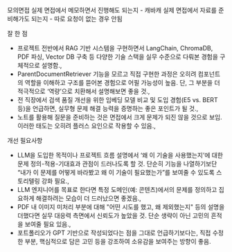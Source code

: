 
모의면접
실제 면접에서 메모하면서 진행해도 되는지 - 캐바캐
실제 면접에서 자료를 준비해가도 되는지 - 따로 요청이 없는 경우 안됨


잘 한 점
- 프로젝트 전반에서 RAG 기반 시스템을 구현하면서 LangChain, ChromaDB, PDF 파싱, Vector DB 구축 등 다양한 기술 스택을 실무 수준으로 다뤄본 경험을 구체적으로 설명함.,
- ParentDocumentRetriever 기능을 모르고 직접 구현한 과정은 오히려 컴포넌트의 역할을 이해하고 구조를 뜯어본 경험으로 어필 가능성이 높음. 단, 그 부분을 더 적극적으로 ‘역량’으로 치환해서 설명해보면 좋을 것.,
- 전 직장에서 검색 품질 개선을 위한 임베딩 모델 비교 및 도입 경험(E5 vs. BERT 등)을 언급하면, 실무형 문제 해결 능력을 증명하는 좋은 포인트가 될 것.,
- 노트를 활용해 질문을 준비하는 것은 면접에서 크게 문제가 되진 않을 것으로 보임. 이러한 태도는 오히려 플러스 요인으로 작용할 수 있음.,

개선 필요사항
- LLM을 도입한 목적이나 프로젝트 흐름 설명에서 ‘왜 이 기술을 사용했는지’에 대한 문제 정의-적용-기대효과 관점이 드러나도록 할 것. 단순히 기능을 나열하기보단 “내가 이 문제를 어떻게 바라봤고 왜 이 기술이 필요했는가”를 보여줄 수 있도록 스토리텔링 강화 필요.,
- LLM 엔지니어를 목표로 한다면 특정 도메인(예: 콘텐츠)에서의 문제를 정의하고 집요하게 해결하려는 모습이 더 드러났으면 좋겠음.,
- PDF 내 이미지 미처리 부분에 대해 "어떤 시도를 했고, 왜 제외했는지" 등의 설명을 더했다면 실무 대응력 측면에서 신뢰도가 높았을 것. 단순 생략이 아닌 고민의 흔적을 보여줄 필요 있음.,
- 포트폴리오가 GPT 기반으로 작성되었다는 점을 그대로 언급하기보다는, 직접 수정한 부분, 핵심적으로 담은 고민 등을 강조하여 소유감을 보여주는 방향이 좋음.